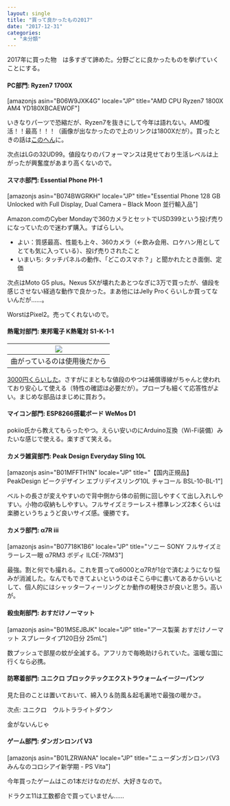 ```yaml
---
layout: single
title: "買って良かったもの2017"
date: "2017-12-31"
categories: 
  - "未分類"
---
```


2017年に買った物　は多すぎて諦めた。分野ごとに良かったものを挙げていくことにする。

#### PC部門: Ryzen7 1700X

\[amazonjs asin="B06W9JXK4G" locale="JP" title="AMD CPU Ryzen7 1800X AM4 YD180XBCAEWOF"\]

いきなりパーツで恐縮だが、Ryzen7を抜きにして今年は語れない。AMD復活！！最高！！！（画像が出なかったので上のリンクは1800Xだが）。買ったときの話は[このへん](https://blog.naotaco.com/archives/1380)に。

次点はLGの32UD99。値段なりのパフォーマンスは見せており生活レベルは上がったが興奮度があまり高くないので。

#### スマホ部門: Essential Phone PH-1

\[amazonjs asin="B074BWGRKH" locale="JP" title="Essential Phone 128 GB Unlocked with Full Display, Dual Camera – Black Moon 並行輸入品"\]

Amazon.comのCyber Mondayで360カメラとセットでUSD399という投げ売りになっていたので迷わず購入。すばらしい。

- よい：質感最高、性能も上々、360カメラ（←飲み会用、ロケハン用としてとても気に入っている）、投げ売りされたこと
- いまいち: タッチパネルの動作、「どこのスマホ？」と聞かれたとき面倒、定価

次点はMoto G5 plus。Nexus 5Xが壊れたあとつなぎに3万で買ったが、値段を感じさせない経過な動作で良かった。まあ他にはJelly Proくらいしか買ってないんだが……。

WorstはPixel2。売ってくれないので。

#### 熱電対部門: 東邦電子 K熱電対 S1-K-1-1

| ![](https://blog.naotaco.com/assets/images/posts/2017/12/DSC06552-2-400x267.jpg) |
|:--:|
|  曲がっているのは使用後だから |

[3000円くらいした](https://www.monotaro.com/p/1663/8895/?utm_medium=cpc&utm_source=Adwords&gclid=Cj0KCQiAsqLSBRCmARIsAL4Pa9Q6wvwpHfkRFBtSQa6547sT9MeMPyO6w8KdysAL1gtU8-k4xXo8dkoaAqSHEALw_wcB)。さすがにまともな値段のやつは補償導線がちゃんと使われており安心して使える（特性の確認は必要だが）。プローブも細くて応答性がよい。まじめな部品はまじめに買おう。

#### マイコン部門: ESP8266搭載ボード WeMos D1

pokiio氏から教えてもらったやつ。えらい安いのにArduino互換（Wi-Fi装備）みたいな感じで使える。楽すぎて笑える。

#### カメラ雑貨部門: Peak Design Everyday Sling 10L

\[amazonjs asin="B01MFFTH1N" locale="JP" title="【国内正規品】PeakDesign ピークデザイン エブリデイスリング10L チャコール BSL-10-BL-1"\]

ベルトの長さが変えやすいので背中側から体の前側に回しやすくて出し入れしやすい。小物の収納もしやすい。フルサイズミラーレス＋標準レンズ2本くらいは楽勝というちょうど良いサイズ感。優勝です。

#### カメラ部門: α7R iii

\[amazonjs asin="B07718K1B6" locale="JP" title="ソニー SONY フルサイズミラーレス一眼 α7RM3 ボディ ILCE-7RM3"\]

最強。割と何でも撮れる。これを買ってα6000とα7Rが1台で済むようになり悩みが消滅した。なんでもできてよいというのはそこら中に書いてあるからいいとして、個人的にはシャッターフィーリングとか動作の軽快さが良いと思う。高いが。

#### 殺虫剤部門: おすだけノーマット

\[amazonjs asin="B01MSEJBJK" locale="JP" title="アース製薬 おすだけノーマット スプレータイプ120日分 25mL"\]

数プッシュで部屋の蚊が全滅する。アフリカで毎晩助けられていた。温暖な国に行くなら必携。

#### 防寒着部門: ユニクロ ブロックテックエクストラウォームイージーパンツ

見た目のことは置いておいて、綿入り＆防風＆起毛裏地で最強の暖かさ。

次点: ユニクロ　ウルトラライトダウン

金がないんじゃ

#### ゲーム部門: ダンガンロンパ V3

\[amazonjs asin="B01LZRWANA" locale="JP" title="ニューダンガンロンパV3 みんなのコロシアイ新学期 - PS Vita"\]

今年買ったゲームはこの1本だけなのだが、大好きなので。

ドラクエ11は工数都合で買っていません……
